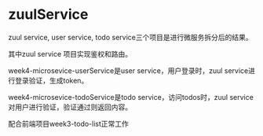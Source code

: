 # zuulService

zuul service, user service, todo service三个项目是进行微服务拆分后的结果。

其中zuul service 项目实现鉴权和路由。

week4-microsevice-userService是user service，用户登录时，zuul service进行登录验证，生成token。

week4-microsevice-todoService是todo service，访问todos时，zuul service对用户进行验证，验证通过则返回内容。

配合前端项目week3-todo-list正常工作
